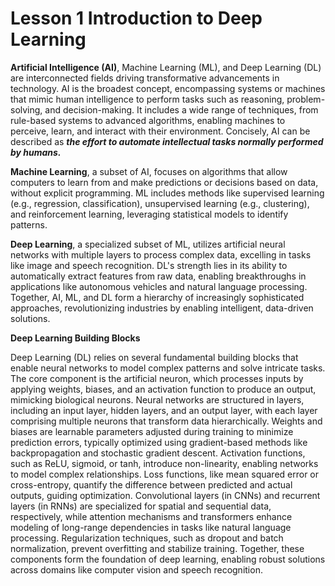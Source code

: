 # Lesson 1 Introduction to Deep Learning

**Artificial Intelligence (AI)**, Machine Learning (ML), and Deep Learning (DL) are interconnected fields driving transformative advancements in technology. AI is the broadest concept, encompassing systems or machines that mimic human intelligence to perform tasks such as reasoning, problem-solving, and decision-making. It includes a wide range of techniques, from rule-based systems to advanced algorithms, enabling machines to perceive, learn, and interact with their environment. 
Concisely, AI can be described as ***the effort to automate intellectual tasks normally performed
by humans.***

**Machine Learning**, a subset of AI, focuses on algorithms that allow computers to learn from and make predictions or decisions based on data, without explicit programming. ML includes methods like supervised learning (e.g., regression, classification), unsupervised learning (e.g., clustering), and reinforcement learning, leveraging statistical models to identify patterns. 

**Deep Learning**, a specialized subset of ML, utilizes artificial neural networks with multiple layers to process complex data, excelling in tasks like image and speech recognition. DL's strength lies in its ability to automatically extract features from raw data, enabling breakthroughs in applications like autonomous vehicles and natural language processing. Together, AI, ML, and DL form a hierarchy of increasingly sophisticated approaches, revolutionizing industries by enabling intelligent, data-driven solutions.

**Deep Learning Building Blocks**

Deep Learning (DL) relies on several fundamental building blocks that enable neural networks to model complex patterns and solve intricate tasks. The core component is the artificial neuron, which processes inputs by applying weights, biases, and an activation function to produce an output, mimicking biological neurons. Neural networks are structured in layers, including an input layer, hidden layers, and an output layer, with each layer comprising multiple neurons that transform data hierarchically. Weights and biases are learnable parameters adjusted during training to minimize prediction errors, typically optimized using gradient-based methods like backpropagation and stochastic gradient descent. Activation functions, such as ReLU, sigmoid, or tanh, introduce non-linearity, enabling networks to model complex relationships. Loss functions, like mean squared error or cross-entropy, quantify the difference between predicted and actual outputs, guiding optimization. Convolutional layers (in CNNs) and recurrent layers (in RNNs) are specialized for spatial and sequential data, respectively, while attention mechanisms and transformers enhance modeling of long-range dependencies in tasks like natural language processing. Regularization techniques, such as dropout and batch normalization, prevent overfitting and stabilize training. Together, these components form the foundation of deep learning, enabling robust solutions across domains like computer vision and speech recognition.
